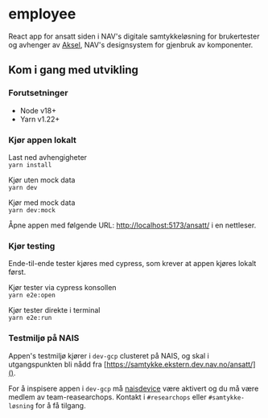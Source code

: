 # employee
React app for ansatt siden i NAV's digitale samtykkeløsning for brukertester og avhenger av [Aksel](https://aksel.nav.no/), NAV's designsystem for gjenbruk av komponenter.

## Kom i gang med utvikling

### Forutsetninger
- Node v18+
- Yarn v1.22+

### Kjør appen lokalt
Last ned avhengigheter \
`yarn install`

Kjør uten mock data \
`yarn dev`

Kjør med mock data \
`yarn dev:mock` 

Åpne appen med følgende URL: [http://localhost:5173/ansatt/]() i en nettleser.

### Kjør testing
Ende-til-ende tester kjøres med cypress, som krever at appen kjøres lokalt først.

Kjør tester via cypress konsollen \
`yarn e2e:open`

Kjør tester direkte i terminal \
`yarn e2e:run`

### Testmiljø på NAIS
Appen's testmiljø kjører i `dev-gcp` clusteret på NAIS, og skal i utgangspunkten bli nådd fra [https://samtykke.ekstern.dev.nav.no/ansatt/]().

For å inspisere appen i `dev-gcp` må [naisdevice](https://doc.nais.io/device/) være aktivert og du må være medlem av team-reasearchops. Kontakt i `#researchops` eller `#samtykke-løsning` for å få tilgang.